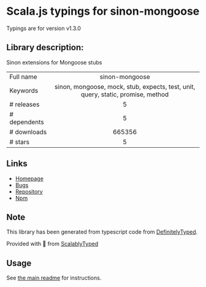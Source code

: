 
# Scala.js typings for sinon-mongoose

Typings are for version v1.3.0

## Library description:
Sinon extensions for Mongoose stubs

|                    |                 |
| ------------------ | :-------------: |
| Full name          | sinon-mongoose |
| Keywords           | sinon, mongoose, mock, stub, expects, test, unit, query, static, promise, method |
| # releases         | 5 |
| # dependents       | 5 |
| # downloads        | 665356 |
| # stars            | 5 |

## Links
- [Homepage](https://github.com/underscopeio/sinon-mongoose#readme)
- [Bugs](https://github.com/underscopeio/sinon-mongoose/issues)
- [Repository](https://github.com/underscopeio/sinon-mongoose)
- [Npm](https://www.npmjs.com/package/sinon-mongoose)
    


## Note
This library has been generated from typescript code from [DefinitelyTyped](https://definitelytyped.org).

Provided with :purple_heart: from [ScalablyTyped](https://github.com/oyvindberg/ScalablyTyped)

## Usage
See [the main readme](../../readme.md) for instructions.


